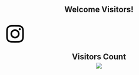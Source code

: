 <h2 align="center">Welcome Visitors!<h2>

<img src="insta.svg" widht="50px">

<p align="center">
    Visitors Count <br>
    <img src="https://profile-counter.glitch.me/Kodaiwya/count.svg" widht="100%">
</p>
